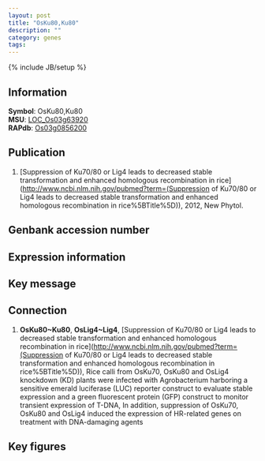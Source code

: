 ```yaml
---
layout: post
title: "OsKu80,Ku80"
description: ""
category: genes
tags: 
---
```

{% include JB/setup %}

## Information
__Symbol__: OsKu80,Ku80  
__MSU__: [LOC_Os03g63920](http://rice.plantbiology.msu.edu/cgi-bin/ORF_infopage.cgi?orf=LOC_Os03g63920)  
__RAPdb__: [Os03g0856200](http://rapdb.dna.affrc.go.jp/viewer/gbrowse_details/irgsp1?name=Os03g0856200)  

## Publication
1. [Suppression of Ku70/80 or Lig4 leads to decreased stable transformation and enhanced homologous recombination in rice](http://www.ncbi.nlm.nih.gov/pubmed?term=(Suppression of Ku70/80 or Lig4 leads to decreased stable transformation and enhanced homologous recombination in rice%5BTitle%5D)), 2012, New Phytol.

## Genbank accession number

## Expression information

## Key message

## Connection
1. __OsKu80~Ku80__, __OsLig4~Lig4__, [Suppression of Ku70/80 or Lig4 leads to decreased stable transformation and enhanced homologous recombination in rice](http://www.ncbi.nlm.nih.gov/pubmed?term=(Suppression of Ku70/80 or Lig4 leads to decreased stable transformation and enhanced homologous recombination in rice%5BTitle%5D)),  Rice calli from OsKu70, OsKu80 and OsLig4 knockdown (KD) plants were infected with Agrobacterium harboring a sensitive emerald luciferase (LUC) reporter construct to evaluate stable expression and a green fluorescent protein (GFP) construct to monitor transient expression of T-DNA, In addition, suppression of OsKu70, OsKu80 and OsLig4 induced the expression of HR-related genes on treatment with DNA-damaging agents

## Key figures


